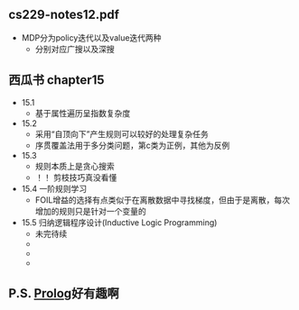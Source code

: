 ## cs229-notes12.pdf

* MDP分为policy迭代以及value迭代两种
  * 分别对应广搜以及深搜


## 西瓜书 chapter15
* 15.1
    * 基于属性遍历呈指数复杂度
* 15.2
    * 采用“自顶向下”产生规则可以较好的处理复杂任务
    * 序贯覆盖法用于多分类问题，第c类为正例，其他为反例
* 15.3
    * 规则本质上是贪心搜索
    * ！！ 剪枝技巧真没看懂
* 15.4  一阶规则学习
    * FOIL增益的选择有点类似于在离散数据中寻找梯度，但由于是离散，每次增加的规则只是针对一个变量的
* 15.5 归纳逻辑程序设计(Inductive Logic Programming)
    * 未完待续
    * 
    * 
    * 

## P.S. [Prolog](http://www.ruanyifeng.com/blog/2019/01/prolog.html)好有趣啊
